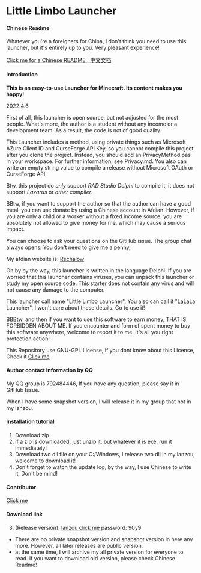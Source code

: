 # Little Limbo Launcher

#### Chinese Readme

Whatever you're a foreigners for China, I don't think you need to use this launcher, but it's entirely up to you. Very pleasant experience!

[Click me for a Chinese README | 中文文档](./README_CN.md)

#### Introduction

 **This is an easy-to-use Launcher for Minecraft. Its content makes you happy!**

2022.4.6

First of all, this launcher is open source, but not adjusted for the most people. What's more, the author is a student without any income or a development team. As a result, the code is not of good quality.

This Launcher includes a method, using private things such as Microsoft AZure Client ID and CurseForge API Key, so you cannot compile this project after you clone the project. Instead, you should add an PrivacyMethod.pas in your workspace. For further information, see Privacy.md. You also can write an empty string value to compile a release without Microsoft OAuth or CurseForge API.  

Btw, this project do *only* support _RAD Studio Delphi_ to compile it, it does not support *Lazarus* or *other compiler*.

BBtw, if you want to support the author so that the author can have a good meal, you can use donate by using a Chinese account in Afdian. However, if you are only a child or a worker without a fixed income source, you are absolutely not allowed to give money for me, which may cause a serious impact.

You can choose to ask your questions on the GitHub issue. The group chat always opens. You don't need to give me a penny,

My afdian website is: [Rechalow](https://afdian.net/a/Rechalow)

Oh by by the way, this launcher is written in the language Delphi. If you are worried that this launcher contains viruses, you can unpack this launcher or study my open source code. This starter does not contain any virus and will not cause any damage to the computer. 

This launcher call name "Little Limbo Launcher", You also can call it "LaLaLa Launcher", I won't care about these details. Go to use it!

BBBtw, and then if you want to use this software to earn money, THAT IS FORBIDDEN ABOUT ME. If you encounter and form of spent money to buy this software anywhere, welcome to report it to me. It's all you right protection action!

This Repository use GNU-GPL License, if you dont know about this License, Check it [Click me](https://choosealicense.com/licenses/lgpl-2.1/)

#### Author contact information by QQ

My QQ group is 792484446, If you have any question, please say it in GitHub Issue.

When I have some snapshot version, I will release it in my group that not in my lanzou.

#### Installation tutorial

1. Download zip
2. if a zip is downloaded, just unzip it. but whatever it is exe, run it immediately!
4. Download two dll file on your C:/Windows, I release two dll in my lanzou, welcome to download it!
5. Don't forget to watch the update log, by the way, I use Chinese to write it, Don't be mind!

#### Contributor

[Click me](./CONTRIBUTING.md)

#### Download link

3. (Release version): [lanzou click me](https://wwdy.lanzouj.com/b023j206d) password: 90y9

- There are no private snapshot version and snapshot version in here any more. However, all later releases are public version.
- at the same time, I will archive my all private version for everyone to read. if you want to download old version, please check Chinese Readme!
